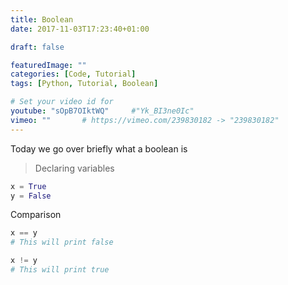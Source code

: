 ```yaml
---
title: Boolean
date: 2017-11-03T17:23:40+01:00

draft: false

featuredImage: ""
categories: [Code, Tutorial]
tags: [Python, Tutorial, Boolean]

# Set your video id for
youtube: "sOpB7OIktWQ"     #"Yk_BI3ne0Ic"
vimeo: ""       # https://vimeo.com/239830182 -> "239830182"
---
```


Today we go over briefly what a boolean is

<!--more-->

> Declaring variables 
``` python
x = True
y = False

```
Comparison
``` python 
x == y
# This will print false

x != y
# This will print true
```

